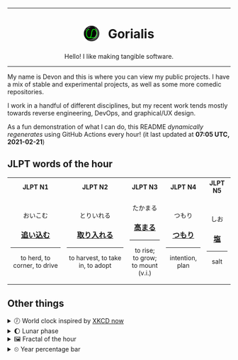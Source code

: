 ***

<h1 align="center">
<sub>
    <img src="readme/resources/avatar.png" height="36">
</sub>
&nbsp;
Gorialis
</h1>
<p align="center">
Hello! I like making tangible software.
</p>

***

My name is Devon and this is where you can view my public projects. I have a mix of stable and experimental projects, as well as some more comedic repositories.

I work in a handful of different disciplines, but my recent work tends mostly towards reverse engineering, DevOps, and graphical/UX design.

As a fun demonstration of what I can do, this README *dynamically regenerates* using GitHub Actions every hour! (it last updated at **07:05 UTC, 2021-02-21**)

<h2>JLPT words of the hour</h2>
<table>
    <tr>
        <th>JLPT N1</th>
        <th>JLPT N2</th>
        <th>JLPT N3</th>
        <th>JLPT N4</th>
        <th>JLPT N5</th>
    </tr>
    <tr>
        <td>
            <p align="center">おいこむ</p>
            <h3 align="center"><b><a href="https://jisho.org/search/%E8%BF%BD%E3%81%84%E8%BE%BC%E3%82%80">追い込む</a></b></h3>
            <hr>
            <p align="center">to herd,<wbr> to corner,<wbr> to drive</p>
        </td>
        <td>
            <p align="center">とりいれる</p>
            <h3 align="center"><b><a href="https://jisho.org/search/%E5%8F%96%E3%82%8A%E5%85%A5%E3%82%8C%E3%82%8B">取り入れる</a></b></h3>
            <hr>
            <p align="center">to harvest,<wbr> to take in,<wbr> to adopt</p>
        </td>
        <td>
            <p align="center">たかまる</p>
            <h3 align="center"><b><a href="https://jisho.org/search/%E9%AB%98%E3%81%BE%E3%82%8B">高まる</a></b></h3>
            <hr>
            <p align="center">to rise;<br> to grow;<br> to mount (v.i.)</p>
        </td>
        <td>
            <p align="center">つもり</p>
            <h3 align="center"><b><a href="https://jisho.org/search/%E3%81%A4%E3%82%82%E3%82%8A">つもり</a></b></h3>
            <hr>
            <p align="center">intention,<wbr> plan</p>
        </td>
        <td>
            <p align="center">しお</p>
            <h3 align="center"><b><a href="https://jisho.org/search/%E5%A1%A9">塩</a></b></h3>
            <hr>
            <p align="center">salt</p>
        </td>
    </tr>
</table>

<h2>Other things</h2>
<details>
<summary>🕖  World clock inspired by <a href="https://xkcd.com/now">XKCD now</a></summary>

> <img src="generated/now.png" width="512">

</details>
<details>
<summary>🌔 Lunar phase</summary>

The moon is approximately 34.40% through its phase (Waxing Gibbous).

</details>
<details>
<summary>&#x1f5bc; Fractal of the hour</summary>

> <img src="generated/fractal.png" width="512">

</details>
<details>
<summary>&#x23f2; Year percentage bar</summary>
<pre><code>2021 [██▁▁▁▁▁▁▁▁▁▁▁▁▁▁▁▁▁▁] 14.05%</code></pre>
</details>
